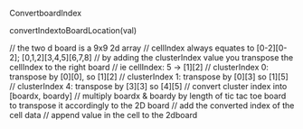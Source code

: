 ConvertboardIndex

convertIndextoBoardLocation(val)

// the two d board is a 9x9 2d array
// cellIndex always equates to [0-2][0-2]; [0,1,2][3,4,5][6,7,8]
// by adding the clusterIndex value you transpose the cellIndex to the right board
// ie cellIndex: 5 -> [1][2]
// clusterIndex 0: transpose by [0][0], so [1][2]
// clusterIndex 1: transpose by [0][3] so [1][5]
// clusterIndex 4: transpose by [3][3] so [4][5]
// convert cluster index into [boardx, boardy]
// multiply boardx & boardy by length of tic tac toe board to transpose it accordingly to the 2D board
// add the converted index of the cell data
// append value in the cell to the 2dboard